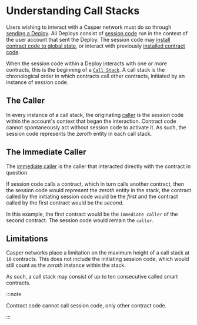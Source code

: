 # Understanding Call Stacks

Users wishing to interact with a Casper network must do so through [sending a Deploy](/dapp-dev-guide/building-dapps/sending-deploys/). All Deploys consist of [session code](/dapp-dev-guide/writing-contracts/session-code/) run in the context of the user account that sent the Deploy. The session code may [install contract code to global state](/dapp-dev-guide/writing-contracts/installing-contracts/), or interact with previously [installed contract code](/dapp-dev-guide/building-dapps/calling-contracts/).

When the session code within a Deploy interacts with one or more contracts, this is the beginning of a [`Call Stack`](https://docs.rs/casper-types/1.5.0/casper_types/system/enum.CallStackElement.html). A call stack is the chronological order in which contracts call other contracts, initiated by an instance of session code.

## The Caller

In every instance of a call stack, the originating [caller](https://docs.rs/casper-types/1.5.0/casper_types/system/mint/trait.RuntimeProvider.html#tymethod.get_caller) is the session code within the account's context that began the interaction. Contract code cannot spontaneously act without session code to activate it. As such, the session code represents the *zeroth* entity in each call stack.

## The Immediate Caller

The [immediate caller](https://docs.rs/casper-types/1.5.0/casper_types/system/mint/trait.RuntimeProvider.html#tymethod.get_immediate_caller) is the caller that interacted directly with the contract in question.

If session code calls a contract, which in turn calls another contract, then the session code would represent the *zeroth* entity in the stack, the contract called by the initiating session code would be the *first* and the contract called by the first contract would be the *second*.

In this example, the first contract would be the `immediate caller` of the second contract. The session code would remain the `caller`.

## Limitations

Casper networks place a limitation on the maximum height of a call stack at `10` contracts. This does not include the initiating session code, which would still count as the *zeroth* instance within the stack.

As such, a call stack may consist of up to ten consecutive called smart contracts.

:::note

Contract code cannot call session code, only other contract code.

:::
